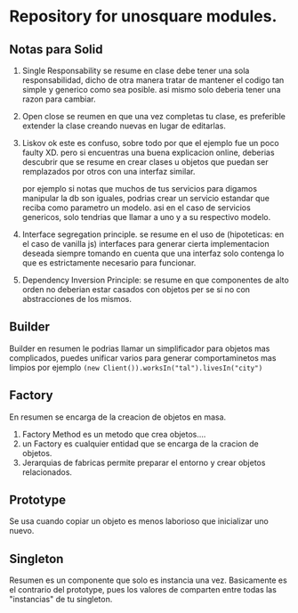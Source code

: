 # Repository for unosquare modules.

## Notas para Solid

1. Single Responsability se resume en clase debe tener una sola responsabilidad, dicho de otra manera tratar de mantener el codigo tan simple y generico como sea posible.
   asi mismo solo deberia tener una razon para cambiar.

1. Open close se reumen en que una vez completas tu clase, es preferible extender la clase creando nuevas en lugar de editarlas.

1. Liskov ok este es confuso, sobre todo por que el ejemplo fue un poco faulty XD. pero si encuentras una buena explicacion online, deberias descubrir que se resume en crear clases u objetos que puedan ser remplazados por otros con una interfaz similar.

   por ejemplo si notas que muchos de tus servicios para digamos manipular la db son iguales, podrias crear un servicio estandar que reciba como parametro un modelo. asi en el caso de servicios genericos, solo tendrias que llamar a uno y a su respectivo modelo.

1. Interface segregation principle. se resume en el uso de (hipoteticas: en el caso de vanilla js) interfaces para generar cierta implementacion deseada siempre tomando en cuenta que una interfaz solo contenga lo que es estrictamente necesario para funcionar.

1. Dependency Inversion Principle: se resume en que componentes de alto orden no deberian estar casados con objetos per se si no con abstracciones de los mismos.

## Builder

Builder en resumen le podrias llamar un simplificador para objetos mas complicados, puedes unificar varios para generar comportaminetos mas limpios por ejemplo `(new Client()).worksIn("tal").livesIn("city")`

## Factory

En resumen se encarga de la creacion de objetos en masa.

1. Factory Method es un metodo que crea objetos....
1. un Factory es cualquier entidad que se encarga de la cracion de objetos.
1. Jerarquias de fabricas permite preparar el entorno y crear objetos relacionados.

## Prototype

Se usa cuando copiar un objeto es menos laborioso que inicializar uno nuevo.

## Singleton

Resumen es un componente que solo es instancia una vez.
Basicamente es el contrario del prototype, pues los valores de comparten entre todas las "instancias" de tu singleton.
